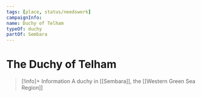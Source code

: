 ```yaml
---
tags: [place, status/needswork]
campaignInfo:
name: Duchy of Telham
typeOf: duchy
partOf: Sembara
---
```

# The Duchy of Telham
>[!info]+ Information
> A duchy in [[Sembara]], the [[Western Green Sea Region]]







